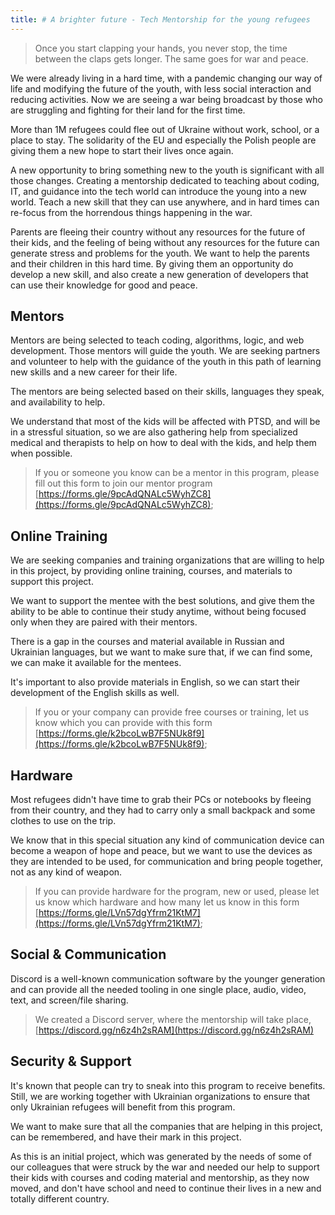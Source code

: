 ```yaml
---
title: # A brighter future - Tech Mentorship for the young refugees
---
```


> Once you start clapping your hands, you never stop, the time between the claps gets longer. The same goes for war and peace.
> 

We were already living in a hard time, with a pandemic changing our way of life and modifying the future of the youth, with less social interaction and reducing activities. Now we are seeing a war being broadcast by those who are struggling and fighting for their land for the first time.

More than 1M refugees could flee out of Ukraine without work, school, or a place to stay. The solidarity of the EU and especially the Polish people are giving them a new hope to start their lives once again.

A new opportunity to bring something new to the youth is significant with all those changes. Creating a mentorship dedicated to teaching about coding, IT, and guidance into the tech world can introduce the young into a new world. Teach a new skill that they can use anywhere, and in hard times can re-focus from the horrendous things happening in the war.

Parents are fleeing their country without any resources for the future of their kids, and the feeling of being without any resources for the future can generate stress and problems for the youth. We want to help the parents and their children in this hard time. By giving them an opportunity do develop a new skill, and also create a new generation of developers that can use their knowledge for good and peace.

## Mentors

Mentors are being selected to teach coding, algorithms, logic, and web development. Those mentors will guide the youth. We are seeking partners and volunteer to help with the guidance of the youth in this path of learning new skills and a new career for their life.

The mentors are being selected based on their skills, languages they speak, and availability to help.

We understand that most of the kids will be affected with PTSD, and will be in a stressful situation, so we are also gathering help from specialized medical and therapists to help on how to deal with the kids, and help them when possible.

> If you or someone you know can be a mentor in this program, please fill out this form to join our mentor program [https://forms.gle/9pcAdQNALc5WyhZC8](https://forms.gle/9pcAdQNALc5WyhZC8);
> 

## Online Training

We are seeking companies and training organizations that are willing to help in this project, by providing online training, courses, and materials to support this project.

We want to support the mentee with the best solutions, and give them the ability to be able to continue their study anytime, without being focused only when they are paired with their mentors.

There is a gap in the courses and material available in Russian and Ukrainian languages, but we want to make sure that, if we can find some, we can make it available for the mentees. 

It's important to also provide materials in English, so we can start their development of the English skills as well.

> If you or your company can provide free courses or training, let us know which you can provide with this form [https://forms.gle/k2bcoLwB7F5NUk8f9](https://forms.gle/k2bcoLwB7F5NUk8f9);
> 

## Hardware

Most refugees didn't have time to grab their PCs or notebooks by fleeing from their country, and they had to carry only a small backpack and some clothes to use on the trip.

We know that in this special situation any kind of communication device can become a weapon of hope and peace, but we want to use the devices as they are intended to be used, for communication and bring people together, not as any kind of weapon. 

> If you can provide hardware for the program, new or used, please let us know which hardware and how many let us know in this form [https://forms.gle/LVn57dgYfrm21KtM7](https://forms.gle/LVn57dgYfrm21KtM7);
> 

## Social & Communication

Discord is a well-known communication software by the younger generation and can provide all the needed tooling in one single place, audio, video, text, and screen/file sharing.

> We created a Discord server, where the mentorship will take place, [https://discord.gg/n6z4h2sRAM](https://discord.gg/n6z4h2sRAM)
> 

## Security & Support

It's known that people can try to sneak into this program to receive benefits. Still, we are working together with Ukrainian organizations to ensure that only Ukrainian refugees will benefit from this program.

We want to make sure that all the companies that are helping in this project, can be remembered, and have their mark in this project.

As this is an initial project, which was generated by the needs of some of our colleagues that were struck by the war and needed our help to support their kids with courses and coding material and mentorship, as they now moved, and don't have school and need to continue their lives in a new and totally different country.
